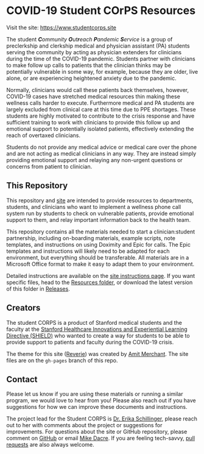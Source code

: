 # COVID-19 Student COrPS Resources

Visit the site: https://www.studentcorps.site

The student <em><b>C</b>ommunity <b>O</b>ut<b>r</b>each <b>P</b>andemic <b>S</b>ervice</em> is a group of preclerkship and clerkship medical and physician assistant (PA) students serving the community by acting as physician extenders for clinicians during the time of the COVID-19 pandemic. Students partner with clinicians to make follow up calls to patients that the clinician thinks may be potentially vulnerable in some way, for example, because they are older, live alone, or are experiencing heightened anxiety due to the pandemic.

Normally, clinicians would call these patients back themselves, however, COVID-19 cases have stretched medical resources thin making these wellness calls harder to execute. Furthermore medical and PA students are largely excluded from clinical care at this time due to PPE shortages. These students are highly motivated to contribute to the crisis response and have sufficient training to work with clinicians to provide this follow up and emotional support to potentially isolated patients, effectively extending the reach of overtaxed clinicians.

Students do not provide any medical advice or medical care over the phone and are not acting as medical clinicians in any way. They are instead simply providing emotional support and relaying any non-urgent questions or concerns from patient to clinician.

## This Repository

This repository and [site](https://www.studentcorps.site) are intended to provide resources to departments, students, and clinicians who want to implement a wellness phone call system run by students to check on vulnerable patients, provide emotional support to them, and relay important information back to the health team.

This repository contains all the materials needed to start a clinician:student partnership, including on-boarding materials, example scripts, note templates, and instructions on using Doximity and Epic for calls. The Epic templates and instructions will likely need to be adapted for each environment, but everything should be transferable. All materials are in a Microsoft Office format to make it easy to adapt them to your environment.

Detailed instructions are available on the [site instructions page](https://www.studentcorps.site/instructions). If you want specific files, head to the [Resources folder](https://github.com/MikeDacre/studentcorps/tree/master/Resources), or download the latest version of this folder in [Releases](https://github.com/MikeDacre/studentcorps/releases).

## Creators

The student CORPS is a product of Stanford medical students and the faculty at the [Stanford Healthcare Innovations and Experiential Learning Directive (SHIELD)](https://med.stanford.edu/shield.html) who wanted to create a way for students to be able to provide support to patients and faculty during the COVID-19 crisis.

The theme for this site ([Reverie](https://github.com/amitmerchant1990/reverie)) was created by [Amit Merchant](https://github.com/amitmerchant1990/). The site files are on the `gh-pages` branch of this repo.

## Contact

Please let us know if you are using these materials or running a similar program, we would love to hear from you! Please also reach out if you have suggestions for how we can improve these documents and instructions.

The project lead for the Student CORPS is [Dr. Erika Schillinger](https://profiles.stanford.edu/erika-schillinger), please reach out to her with comments about the project or suggestions for improvements. For questions about the site or GitHub repository, please comment on [GitHub](https://github.com/MikeDacre/studentcorps/issues) or email [Mike Dacre](dacre@stanford.edu). If you are feeling tech-savvy, [pull requests](https://github.com/MikeDacre/studentcorps/pulls) are also always welcome.
